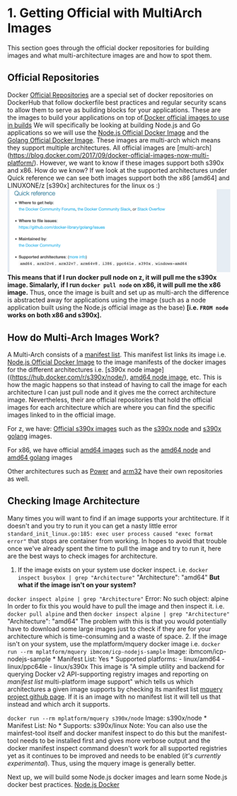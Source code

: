 # 1. Getting Official with MultiArch Images

This section goes through the official docker repositories for building images and what multi-architecture images are and how to spot them.

## Official Repositories
Docker [Official Repositories](https://docs.docker.com/docker-hub/official_repos/) are a special set of docker repositories on DockerHub that follow dockerfile best practices and regular security scans to allow them to serve as building blocks for your applications. These are the images to build your applications on top of.[Docker official images to use in builds](https://hub.docker.com/explore/) We will specifically be looking at building Node.js and Go applications so we will use the [Node.js Official Docker Image](https://hub.docker.com/_/node/) and the [Golang Official Docker Image](https://hub.docker.com/_/golang/). These images are multi-arch which means they support multiple architectures. All official images are [multi-arch] (https://blog.docker.com/2017/09/docker-official-images-now-multi-platform/). However, we want to know if these images support both s390x and x86. How do we know? If we look at the supported architectures under Quick reference we can see both images support both the x86 [amd64] and LINUXONE/z [s390x] architectures for the linux os :)
![docker golang architectures](../images/docker_golang.png)
**This means that if I run docker pull node on z, it will pull me the s390x image. Simalarly, if I run `docker pull node` on x86, it will pull me the x86 image.** Thus, once the image is built and set up as multi-arch the difference is abstracted away for applications using the image (such as a node application built using the Node.js official image as the base) **[i.e. `FROM node` works on both x86 and s390x].**

## How do Multi-Arch Images Work?
A Multi-Arch consists of a [manifest list](https://github.com/docker/distribution/blob/master/docs/spec/manifest-v2-2.md#manifest-list). This manifest list links its image i.e. [Node.js Official Docker Image](https://hub.docker.com/_/node/) to the image manifests of the docker images for the different architectures i.e. [s390x node image]((https://hub.docker.com/r/s390x/node/), [amd64 node image](https://hub.docker.com/r/amd64/node/), etc. This is how the magic happens so that instead of having to call the image for each architecture I can just pull node and it gives me the correct architecture image. Nevertheless, their are official repositories that hold the official images for each architecture which are where you can find the specific images linked to in the official image.

For z, we have:
[Official s390x images](https://hub.docker.com/u/s390x/)
such as the [s390x node](https://hub.docker.com/r/s390x/node/) and [s390x golang](https://hub.docker.com/r/s390x/golang/) images.

For x86, we have official [amd64 images](https://hub.docker.com/u/amd64/) such as the [amd64 node](https://hub.docker.com/r/amd64/node/) and [amd64 golang](https://hub.docker.com/r/amd64/golang/) images

Other architectures such as [Power](https://hub.docker.com/u/ppc64le/) and [arm32](https://hub.docker.com/u/arm32v7/) have their own repositories as well.

## Checking Image Architecture
Many times you will want to find if an image supports your archtitecture. If it doesn't and you try to run it you can get a nasty little error `standard_init_linux.go:185: exec user process caused "exec format error"` that stops are container from working. In hopes to avoid that trouble once we've already spent the time to pull the image and try to run it, here are the best ways to check images for architecture.
1. If the image exists on your system use docker inspect.
 i.e. `docker inspect busybox | grep "Architecture"`
        "Architecture": "amd64"
  **But what if the image isn't on your system?**

  `docker inspect alpine | grep "Architecture"`
        Error: No such object: alpine
  In order to fix this you would have to pull the image and then inspect it.
  i.e. `docker pull alpine` and then `docker inspect alpine | grep "Architecture"`
            "Architecture": "amd64"
  The problem with this is that you would potentially have to download some large images just to check if they are for your architecture which is time-consuming and a waste of space.
2. If the image isn't on your system, use the mplatform/mquery docker image i.e. `docker run --rm mplatform/mquery ibmcom/icp-nodejs-sample`
        Image: ibmcom/icp-nodejs-sample
        * Manifest List: Yes
        * Supported platforms:
        - linux/amd64
        - linux/ppc64le
        - linux/s390x
This image is "A simple utility and backend for querying Docker v2 API-supporting registry images and reporting on *manifest list* multi-platform image support" which tells us which architectures a given image supports by checking its manifest list [mquery project github page](https://github.com/estesp/mquery). If it is an image with no manifest list it will tell us that instead and which arch it supports.

  `docker run --rm mplatform/mquery s390x/node`
        Image: s390x/node
         * Manifest List: No
         * Supports: s390x/linux
Note: You can also use the mainfest-tool itself and docker manifest inspect to do this but the manifest-tool needs to be installed first and gives more verbose output and the docker manifest inspect command doesn't work for all supported registries yet as it continues to be improved and needs to be enabled (*it's currently experimental*). Thus, using the mquery image is generally better.

Next up, we will build some Node.js docker images and learn some Node.js docker best practices. [Node.js Docker](Nodejs.md)
